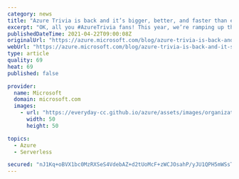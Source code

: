```yaml
---
category: news
title: "Azure Trivia is back and it’s bigger, better, and faster than ever"
excerpt: "OK, all you #AzureTrivia fans! This year, we’re ramping up the fun and the challenge of everyone’s favorite cloud services game, so get ready to get your trivia on—this is going to be the best year yet."
publishedDateTime: 2021-04-22T09:00:08Z
originalUrl: "https://azure.microsoft.com/blog/azure-trivia-is-back-and-it-s-bigger-better-and-faster-than-ever/"
webUrl: "https://azure.microsoft.com/blog/azure-trivia-is-back-and-it-s-bigger-better-and-faster-than-ever/"
type: article
quality: 69
heat: 69
published: false

provider:
  name: Microsoft
  domain: microsoft.com
  images:
    - url: "https://everyday-cc.github.io/azure/assets/images/organizations/microsoft.com-50x50.jpg"
      width: 50
      height: 50

topics:
  - Azure
  - Serverless

secured: "nJ1Kq+oBVX1bc0MzRXSeS4VdebAZ+d2tUoMcF+zWCJOsahP/yJU1QPH5mWSsT5QekYx2bdejFGxoLCBwyDRfH5mXYwD/imhXkF1KudROW9qUZq2fkQqczWM+f4c5Hy7X2BhLqlwTy+UvSM8Ac6JDHoS+A3kjypClDax2t8Kxte72r2ao3cpFLNz0TKvellhPeM2VVgRVu3NTK1ArvQUACITvOSQLgQ/bz5m3gkcb7SfE3RIlzI8gUqBFDLEx0bPvJobIZdZKgdXJcj1yDmHbKXo5XIfOztrr9iwKAf7NQTGKsq4sR8FrM2JpmhulY8uAx5mmpDoK82YnjEWeYb1QRu2aPh26lfTSu+yLWYnBdMc=;YmWqGGLLkpj74GYUwVPKug=="
---
```


